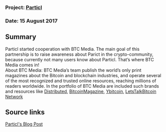 ### Project: [Particl](../projects/particl.md)
### Date: 15 August 2017
## Summary
Particl started cooperation with BTC Media. The main goal of this partnership is to raise awareness about Parict in the crypto-community, because currently not many users know about Particl.
That’s where BTC Media comes in!  
About BTC Media: 
BTC Media’s team publish the world’s only print magazines about the Bitcoin and blockchain industries, and operate several of the most recognized and trusted online resources, reaching millions of readers worldwide.
In the portfolio of BTC Media are included such brands and resources like [Distributed](https://distributed.com/), [BitcoinMagazine](https://bitcoinmagazine.com/), [Ybitcoin](https://ybitcoin.com/), [LetsTalkBitcoin Network](https://letstalkbitcoin.com/)
## Source links
[Particl's Blog Post](https://particl.news/blockchain-information-powerhouse-btc-media-and-particl-join-forces-3d5b86ca20b)
